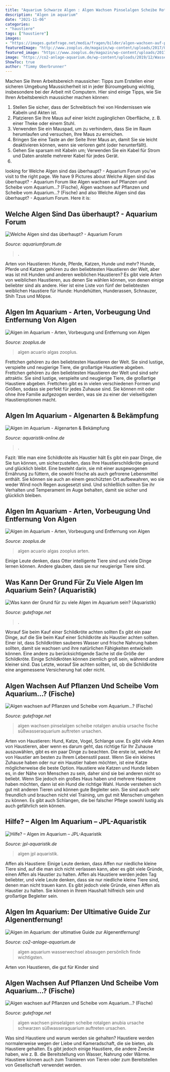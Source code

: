 ```yaml
---
title: "Aquarium Schwarze Algen : Algen Wachsen Pinselalgen Scheibe Rotalgen Anubia Ursache Fische Süßwasseraquarium Auftreten Ursachen"
description: "Algen im aquarium"
date: "2021-11-06"
categories:
- "haustiere"
tags: ["haustiere"]
images:
- "https://images.gutefrage.net/media/fragen/bilder/algen-wachsen-auf-pflanzen-und-scheibe-vom-aquarium/0_big.jpg?v=1511094358000"
featuredImage: "http://www.zooplus.de/magazin/wp-content/uploads/2017/03/fotolia_106629005.jpg"
featured_image: "https://www.zooplus.de/magazin/wp-content/uploads/2017/03/fotolia_106629005-1024x683.jpg"
image: "https://co2-anlage-aquarium.de/wp-content/uploads/2019/12/Wasserwechsel-Algen-Absaugen.jpg"
ShowToc: true
author: "Timmy Oberbrunner"
---
```



Machen Sie Ihren Arbeitsbereich maussicher: Tipps zum Erstellen einer sicheren Umgebung
Maussicherheit ist in jeder Büroumgebung wichtig, insbesondere bei der Arbeit mit Computern. Hier sind einige Tipps, wie Sie Ihren Arbeitsbereich maussicher machen können:
1. Stellen Sie sicher, dass der Schreibtisch frei von Hindernissen wie Kabeln und Akten ist.
2. Platzieren Sie Ihre Maus auf einer leicht zugänglichen Oberfläche, z. B. einer Theke oder einem Stuhl.
3. Verwenden Sie ein Mauspad, um zu verhindern, dass Sie im Raum herumlaufen und versuchen, Ihre Maus zu erreichen.
4. Bringen Sie eine Taste an der Seite Ihrer Maus an, damit Sie sie leicht deaktivieren können, wenn sie verloren geht (oder herunterfällt).
5. Gehen Sie sparsam mit Kabeln um; Verwenden Sie ein Kabel für Strom und Daten anstelle mehrerer Kabel für jedes Gerät.
6.

	

		
looking for Welche Algen sind das überhaupt? - Aquarium Forum you've visit to the right page. We have 9 Pictures about Welche Algen sind das überhaupt? - Aquarium Forum like Algen wachsen auf Pflanzen und Scheibe vom Aquarium...? (Fische), Algen wachsen auf Pflanzen und Scheibe vom Aquarium...? (Fische) and also Welche Algen sind das überhaupt? - Aquarium Forum. Here it is:
		
    
## Welche Algen Sind Das überhaupt? - Aquarium Forum

<img loading=lazy src="https://www.aquariumforum.de/gallery/files/4/7/9/3/7/algen1-med.jpg" onerror="this.onerror=null;this.src='https://tse3.mm.bing.net/th?id=OIP.B7YRidv3ERcDmmc1Z9BdcwHaFj&amp;pid=15.1';" alt="Welche Algen sind das überhaupt? - Aquarium Forum">

_Source: aquariumforum.de_

>. 

	

Arten von Haustieren: Hunde, Pferde, Katzen, Hunde und mehr?
Hunde, Pferde und Katzen gehören zu den beliebtesten Haustieren der Welt, aber was ist mit Hunden und anderen weiblichen Haustieren? Es gibt viele Arten von weiblichen Haustieren, aus denen Sie wählen können, von denen einige beliebter sind als andere. Hier ist eine Liste von fünf der beliebtesten weiblichen Haustiere für Hunde: Hundehütten, Hunderassen, Schnauzer, Shih Tzus und Möpse.

    
## Algen Im Aquarium - Arten, Vorbeugung Und Entfernung Von Algen

<img loading=lazy src="http://www.zooplus.de/magazin/wp-content/uploads/2017/03/fotolia_106629005.jpg" onerror="this.onerror=null;this.src='https://tse4.mm.bing.net/th?id=OIP.xA8XyUz6OnO6xYxALJyD5QHaE7&amp;pid=15.1';" alt="Algen im Aquarium - Arten, Vorbeugung und Entfernung von Algen">

_Source: zooplus.de_

>algen acuario algas zooplus. 

	

Frettchen gehören zu den beliebtesten Haustieren der Welt. Sie sind lustige, verspielte und neugierige Tiere, die großartige Haustiere abgeben.
Frettchen gehören zu den beliebtesten Haustieren der Welt und sind sehr attraktiv. Sie sind lustige, verspielte und neugierige Tiere, die großartige Haustiere abgeben. Frettchen gibt es in vielen verschiedenen Formen und Größen, sodass sie perfekt für jedes Zuhause sind. Sie können mit oder ohne ihre Familie aufgezogen werden, was sie zu einer der vielseitigsten Haustieroptionen macht.

    
## Algen Im Aquarium - Algenarten &amp; Bekämpfung

<img loading=lazy src="https://www.aquaristik-online.de/wp-content/uploads/2019/05/algen_aquarium_1557587934.jpg" onerror="this.onerror=null;this.src='https://tse1.mm.bing.net/th?id=OIP.tPvhlAwQ-SEoe09ddYPJlAHaE8&amp;pid=15.1';" alt="Algen im Aquarium - Algenarten &amp; Bekämpfung">

_Source: aquaristik-online.de_

>. 

	

Fazit: Wie man eine Schildkröte als Haustier hält
Es gibt ein paar Dinge, die Sie tun können, um sicherzustellen, dass Ihre Haustierschildkröte gesund und glücklich bleibt. Eine besteht darin, sie mit einer ausgewogenen Ernährung zu füttern, die sowohl frische als auch gefrorene Lebensmittel enthält. Sie können sie auch an einem geschützten Ort aufbewahren, wo sie weder Wind noch Regen ausgesetzt sind. Und schließlich sollten Sie ihr Verhalten und Temperament im Auge behalten, damit sie sicher und glücklich bleiben.

    
## Algen Im Aquarium - Arten, Vorbeugung Und Entfernung Von Algen

<img loading=lazy src="https://www.zooplus.de/magazin/wp-content/uploads/2017/03/fotolia_106629005-1024x683.jpg" onerror="this.onerror=null;this.src='https://tse2.mm.bing.net/th?id=OIP.MbCDkPUO_P_0ErAXAtBZYgHaE8&amp;pid=15.1';" alt="Algen im Aquarium - Arten, Vorbeugung und Entfernung von Algen">

_Source: zooplus.de_

>algen acuario algas zooplus arten. 

	

Einige Leute denken, dass Otter intelligente Tiere sind und viele Dinge lernen können. Andere glauben, dass sie nur neugierige Tiere sind.

    
## Was Kann Der Grund Für Zu Viele Algen Im Aquarium Sein? (Aquaristik)

<img loading=lazy src="https://images.gutefrage.net/media/fragen/bilder/algen---was-kann-der-grund-sein/2_original.jpg?v=1458486139000" onerror="this.onerror=null;this.src='https://tse2.mm.bing.net/th?id=OIP.HtgUfuHvuJh0Y4VA_jUytwHaHa&amp;pid=15.1';" alt="Was kann der Grund für zu viele Algen im Aquarium sein? (Aquaristik)">

_Source: gutefrage.net_

>. 

	

Worauf Sie beim Kauf einer Schildkröte achten sollten
Es gibt ein paar Dinge, auf die Sie beim Kauf einer Schildkröte als Haustier achten sollten.
Einer ist, dass Schildkröten sauberes Wasser und frische Nahrung haben sollten, damit sie wachsen und ihre natürlichen Fähigkeiten entwickeln können.
Eine andere zu berücksichtigende Sache ist die Größe der Schildkröte. Einige Schildkröten können ziemlich groß sein, während andere kleiner sind.
Das Letzte, worauf Sie achten sollten, ist, ob die Schildkröte eine angemessene Versicherung hat oder nicht.

    
## Algen Wachsen Auf Pflanzen Und Scheibe Vom Aquarium...? (Fische)

<img loading=lazy src="https://images.gutefrage.net/media/fragen/bilder/algen-wachsen-auf-pflanzen-und-scheibe-vom-aquarium/0_original.jpg?v=1511094358000" onerror="this.onerror=null;this.src='https://tse2.mm.bing.net/th?id=OIP.D0FbCduoh1ZhAwk7bZXs3wHaFv&amp;pid=15.1';" alt="Algen wachsen auf Pflanzen und Scheibe vom Aquarium...? (Fische)">

_Source: gutefrage.net_

>algen wachsen pinselalgen scheibe rotalgen anubia ursache fische süßwasseraquarium auftreten ursachen. 

	

Arten von Haustieren: Hund, Katze, Vogel, Schlange usw.
Es gibt viele Arten von Haustieren, aber wenn es darum geht, das richtige für Ihr Zuhause auszuwählen, gibt es ein paar Dinge zu beachten. Die erste ist, welche Art von Haustier am besten zu Ihrem Lebensstil passt. Wenn Sie ein kleines Zuhause haben oder nur ein Haustier haben möchten, ist eine Katze möglicherweise die beste Option. Haustiere wie Katzen und Hunde lieben es, in der Nähe von Menschen zu sein, daher sind sie bei anderen nicht so beliebt. Wenn Sie jedoch ein großes Haus haben und mehrere Haustiere haben möchten, dann ist ein Hund die richtige Wahl. Hunde verstehen sich gut mit anderen Tieren und können gute Begleiter sein. Sie sind auch sehr freundlich und brauchen nicht viel Training, um gut mit Menschen umgehen zu können. Es gibt auch Schlangen, die bei falscher Pflege sowohl lustig als auch gefährlich sein können.

    
## Hilfe? – Algen Im Aquarium – JPL-Aquaristik

<img loading=lazy src="https://jpl-aquaristik.de/wp-content/uploads/2019/01/Aquarium-JPL-5471.jpg" onerror="this.onerror=null;this.src='https://tse4.mm.bing.net/th?id=OIP.y-yw0NfiPEurszMdi1pW4gHaE8&amp;pid=15.1';" alt="Hilfe? – Algen im Aquarium – JPL-Aquaristik">

_Source: jpl-aquaristik.de_

>algen jpl aquaristik. 

	

Affen als Haustiere: Einige Leute denken, dass Affen nur niedliche kleine Tiere sind, auf die man sich nicht verlassen kann, aber es gibt viele Gründe, einen Affen als Haustier zu halten.
Affen als Haustiere werden jeden Tag beliebter, und viele Leute denken, dass sie nur niedliche kleine Tiere sind, denen man nicht trauen kann. Es gibt jedoch viele Gründe, einen Affen als Haustier zu halten. Sie können in Ihrem Haushalt hilfreich sein und großartige Begleiter sein.

    
## Algen Im Aquarium: Der Ultimative Guide Zur Algenentfernung!

<img loading=lazy src="https://co2-anlage-aquarium.de/wp-content/uploads/2019/12/Wasserwechsel-Algen-Absaugen.jpg" onerror="this.onerror=null;this.src='https://tse1.mm.bing.net/th?id=OIP.W8cershnqK3R5CrBnlYVUQHaFL&amp;pid=15.1';" alt="Algen im Aquarium: der ultimative Guide zur Algenentfernung!">

_Source: co2-anlage-aquarium.de_

>algen aquarium wasserwechsel absaugen persönlich finde wichtigsten. 

	

Arten von Haustieren, die gut für Kinder sind

    
## Algen Wachsen Auf Pflanzen Und Scheibe Vom Aquarium...? (Fische)

<img loading=lazy src="https://images.gutefrage.net/media/fragen/bilder/algen-wachsen-auf-pflanzen-und-scheibe-vom-aquarium/0_big.jpg?v=1511094358000" onerror="this.onerror=null;this.src='https://tse1.mm.bing.net/th?id=OIP.8RHpPU1YE0DVZajtxJYWxQHaFv&amp;pid=15.1';" alt="Algen wachsen auf Pflanzen und Scheibe vom Aquarium...? (Fische)">

_Source: gutefrage.net_

>algen wachsen pinselalgen scheibe rotalgen anubia ursache schwarzen süßwasseraquarium auftreten ursachen. 

	

Was sind Haustiere und warum werden sie gehalten?
Haustiere werden normalerweise wegen der Liebe und Kameradschaft, die sie bieten, als Haustiere gehalten. Es gibt jedoch einige Haustiere, die andere Zwecke haben, wie z. B. die Bereitstellung von Wasser, Nahrung oder Wärme. Haustiere können auch zum Trainieren von Tieren oder zum Bereitstellen von Gesellschaft verwendet werden.


